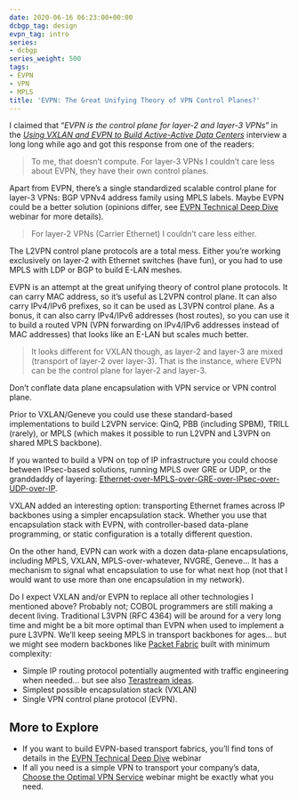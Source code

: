 ```yaml
---
date: 2020-06-16 06:23:00+00:00
dcbgp_tag: design
evpn_tag: intro
series:
- dcbgp
series_weight: 500
tags:
- EVPN
- VPN
- MPLS
title: 'EVPN: The Great Unifying Theory of VPN Control Planes?'
---
```

I claimed that “*EVPN is the control plane for layer-2 and layer-3 VPNs*” in the *[Using VXLAN and EVPN to Build Active-Active Data Centers](/2018/11/interview-active-active-data-centers.html)* interview a long long while ago and got this response from one of the readers:

> To me, that doesn’t compute. For layer-3 VPNs I couldn’t care less about EVPN, they have their own control planes.

Apart from EVPN, there’s a single standardized scalable control plane for layer-3 VPNs: BGP VPNv4 address family using MPLS labels. Maybe EVPN could be a better solution (opinions differ, see [EVPN Technical Deep Dive](https://www.ipspace.net/EVPN_Technical_Deep_Dive) webinar for more details).
<!--more-->
> For layer-2 VPNs (Carrier Ethernet) I couldn’t care less either.

The L2VPN control plane protocols are a total mess. Either you’re working exclusively on layer-2 with Ethernet switches (have fun), or you had to use MPLS with LDP or BGP to build E-LAN meshes.

EVPN is an attempt at the great unifying theory of control plane protocols. It can carry MAC address, so it’s useful as L2VPN control plane. It can also carry IPv4/IPv6 prefixes, so it can be used as L3VPN control plane. As a bonus, it can also carry IPv4/IPv6 addresses (host routes), so you can use it to build a routed VPN (VPN forwarding on IPv4/IPv6 addresses instead of MAC addresses) that looks like an E-LAN but scales much better.

> It looks different for VXLAN though, as layer-2 and layer-3 are mixed (transport of layer-2 over layer-3). That is the instance, where EVPN can be the control plane for layer-2 and layer-3.

Don’t conflate data plane encapsulation with VPN service or VPN control plane.

Prior to VXLAN/Geneve you could use these standard-based implementations to build L2VPN service: QinQ, PBB (including SPBM), TRILL (rarely), or MPLS (which makes it possible to run L2VPN and L3VPN on shared MPLS backbone).

If you wanted to build a VPN on top of IP infrastructure you could choose between IPsec-based solutions, running MPLS over GRE or UDP, or the granddaddy of layering: [Ethernet-over-MPLS-over-GRE-over-IPsec-over-UDP-over-IP](/2011/03/mplsvpn-over-gre-over-ipsec-does-it.html).

VXLAN added an interesting option: transporting Ethernet frames across IP backbones using a simpler encapsulation stack. Whether you use that encapsulation stack with EVPN, with controller-based data-plane programming, or static configuration is a totally different question.

On the other hand, EVPN can work with a dozen data-plane encapsulations, including MPLS, VXLAN, MPLS-over-whatever, NVGRE, Geneve… It has a mechanism to signal what encapsulation to use for what next hop (not that I would want to use more than one encapsulation in my network).

Do I expect VXLAN and/or EVPN to replace all other technologies I mentioned above? Probably not; COBOL programmers are still making a decent living. Traditional L3VPN (RFC 4364) will be around for a very long time and might be a bit more optimal than EVPN when used to implement a pure L3VPN. We’ll keep seeing MPLS in transport backbones for ages… but we might see modern backbones like [Packet Fabric](/2017/06/packet-fabric-on-software-gone-wild.html) built with minimum complexity:

* Simple IP routing protocol potentially augmented with traffic engineering when needed… but see also [Terastream ideas](/2013/11/deutsche-telekom-terastream-designed.html).
* Simplest possible encapsulation stack (VXLAN)
* Single VPN control plane protocol (EVPN).

## More to Explore

* If you want to build EVPN-based transport fabrics, you’ll find tons of details in the [EVPN Technical Deep Dive](https://www.ipspace.net/EVPN_Technical_Deep_Dive) webinar
* If all you need is a simple VPN to transport your company’s data, [Choose the Optimal VPN Service](https://www.ipspace.net/Choose_the_Optimal_VPN_Service) webinar might be exactly what you need.
